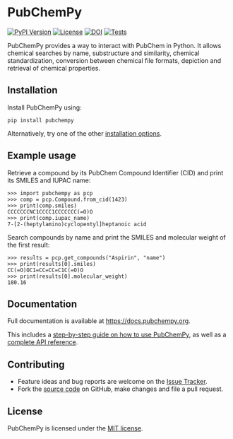 # PubChemPy

[![PyPI Version](https://img.shields.io/pypi/v/PubChemPy.svg?style=flat)](https://pypi.python.org/pypi/PubChemPy)
[![License](https://img.shields.io/pypi/l/PubChemPy.svg?style=flat)](https://github.com/mcs07/PubChemPy/blob/main/LICENSE)
[![DOI](https://zenodo.org/badge/DOI/10.5281/zenodo.541438.svg)](https://doi.org/10.5281/zenodo.593126)
[![Tests](https://github.com/mcs07/PubChemPy/actions/workflows/test.yml/badge.svg)](https://github.com/mcs07/PubChemPy/actions/workflows/test.yml)

PubChemPy provides a way to interact with PubChem in Python. It allows chemical searches by name, substructure and similarity, chemical standardization, conversion between chemical file formats, depiction and retrieval of chemical properties.

## Installation

Install PubChemPy using:

```shell
pip install pubchempy
```

Alternatively, try one of the other [installation options](https://docs.pubchempy.org/en/latest/guide/install.html).

## Example usage

Retrieve a compound by its PubChem Compound Identifier (CID) and print its SMILES and IUPAC name:

```pycon
>>> import pubchempy as pcp
>>> comp = pcp.Compound.from_cid(1423)
>>> print(comp.smiles)
CCCCCCCNC1CCCC1CCCCCCC(=O)O
>>> print(comp.iupac_name)
7-[2-(heptylamino)cyclopentyl]heptanoic acid
```

Search compounds by name and print the SMILES and molecular weight of the first result:

```pycon
>>> results = pcp.get_compounds("Aspirin", "name")
>>> print(results[0].smiles)
CC(=O)OC1=CC=CC=C1C(=O)O
>>> print(results[0].molecular_weight)
180.16
```

## Documentation

Full documentation is available at https://docs.pubchempy.org.

This includes a [step-by-step guide on how to use PubChemPy](https://docs.pubchempy.org/en/latest/guide/gettingstarted.html), as well as a [complete API reference](https://docs.pubchempy.org/en/latest/api.html).

## Contributing

- Feature ideas and bug reports are welcome on the [Issue Tracker](https://github.com/mcs07/PubChemPy/issues).
- Fork the [source code](https://github.com/mcs07/PubChemPy) on GitHub, make changes and file a pull request.

## License

PubChemPy is licensed under the [MIT license](https://github.com/mcs07/PubChemPy/blob/main/LICENSE).
